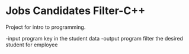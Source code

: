 # Jobs Candidates Filter-C++
Project for intro to programming.


-input program key in the student data
-output program filter the desired student for employee
